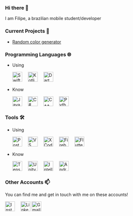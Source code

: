 ### Hi there 👋

I am Filipe, a brazilian mobile student/developer


### Current Projects 📱
<ul>
<li><a href="https://github.com/filipero/VIP_Training">Random color generator</a></li>
</ul>

### Programming Languages 🌐

- Using

    <a href="https://developer.apple.com/swift/">
    <img src="https://lh3.googleusercontent.com/proxy/ypjaZOQQAbmq2LpriKp6_Kw2NRFWZLED4vOcXXd05ZT8N5vObRaqlNZwq_nuK__RnlNStg6rJ-MeLp-pyyi-6F8jLjCMOA9MEqwRa7gQ7_nRVVCaFgs" alt="Swift" style="margin-right:15px;" title="Swift" width="32" height="32"></a>
    <a href="https://kotlinlang.org/">
    <img src="https://cdn.worldvectorlogo.com/logos/kotlin-1.svg" alt="Kotlin" style="margin-right:15px;" title="Kotlin" width="32" height="32"></a>
    <a href="https://dart.dev/">
    <img src="https://user-images.githubusercontent.com/26507463/53453892-49908900-3a04-11e9-9dce-77ed3d694326.png" alt="Dart" style="" title="Dart" width="32" height="32"></a>

- Know

    <a href="https://www.java.com/">
    <img src="https://image.flaticon.com/icons/png/512/226/226777.png" alt="Java" style="margin-right:15px;" title="Java" width="32" height="32"></a>
    <a href="https://docs.microsoft.com/en-us/dotnet/csharp/">
    <img src="https://www.freeiconspng.com/uploads/c-logo-icon-18.png" alt="C#" style="margin-right:15px;" title="C#" width="32" height="32"></a>
    <a href="http://www.cplusplus.com/">
    <img src="https://user-images.githubusercontent.com/42747200/46140125-da084900-c26d-11e8-8ea7-c45ae6306309.png" alt="C++" style="margin-right:15px;" title="C++" width="32" height="32"></a>
    <a href="https://www.python.org/">
    <img src="https://cdn3.iconfinder.com/data/icons/logos-and-brands-adobe/512/267_Python-512.png" alt="Python" style="" title="Python" width="32" height="32"></a>


### Tools 🛠️

- Using

    <a href="https://www.postman.com/">
    <img src="https://dashboard.snapcraft.io/site_media/appmedia/2018/11/logo-mark.png" alt="Postman" style="margin-right:15px;" title="Postman" width="32" height="32"></a>
    <a href="https://code.visualstudio.com/">
    <img src="https://upload.wikimedia.org/wikipedia/commons/thumb/9/9a/Visual_Studio_Code_1.35_icon.svg/1200px-Visual_Studio_Code_1.35_icon.svg.png" alt="VS Code" style="margin-right:15px;" title="VS Code" width="32" height="32"></a>
    <a href="https://developer.apple.com/xcode/">
    <img src="https://www.showmetech.com.br/wp-content/uploads//2013/01/xcode-icon.png" alt="XCode" style="margin-right:15px;" title="XCode" width="32" height="32"></a>
    <a href="https://firebase.google.com/">
    <img src="https://cdn4.iconfinder.com/data/icons/google-i-o-2016/512/google_firebase-2-512.png" alt="Firebase" style="margin-right:15px;" title="Firebase" width="32" height="32"></a>
    <a href="https://flutter.dev/">
    <img src="https://dashboard.snapcraft.io/site_media/appmedia/2020/03/app_icon_512.png" alt="Flutter" style="" title="Flutter" width="32" height="32"></a>



- Know

    <a href="https://www.tensorflow.org/">
    <img src="https://media-exp1.licdn.com/dms/image/C560BAQFHT0X1VDWbrw/company-logo_200_200/0?e=2159024400&v=beta&t=29_zq8h6oz_4JmQt6OWDF67NhFCcBDLFhGIbo3nDhVo" alt="Tensor Flow" style="margin-right:15px;" title="Tensor Flow" width="32" height="32"></a>
    <a href="https://unity.com/">
    <img src="https://icon-library.com/images/unity-icon/unity-icon-1.jpg" alt="Unity" style="margin-right:15px;" title="Unity" width="32" height="32"></a>
    <a href="https://www.jetbrains.com/idea/">
    <img src="https://upload.wikimedia.org/wikipedia/commons/thumb/d/d5/IntelliJ_IDEA_Logo.svg/1200px-IntelliJ_IDEA_Logo.svg.png" alt="IntelliJ IDEA" style="margin-right:15px;" title="IntelliJ IDEA" width="32" height="32"></a>
    <a href="https://developer.android.com/studio">
    <img src="https://upload.wikimedia.org/wikipedia/commons/thumb/8/8f/Breezeicons-apps-48-android-studio.svg/1200px-Breezeicons-apps-48-android-studio.svg.png" alt="Android Studio" style="" title="Android Studio" width="32" height="32"></a>



### Other Accounts 📫

You can find me and get in touch with me on these accounts!

<a href="https://www.instagram.com/filipe_rodrigues_/"><img src="https://pluspng.com/img-png/instagram-png-instagram-png-icon-1024.png" alt="Instagram" style="margin-right:15px;" title="Instagram" width="32" height="32"></a>
<a href="https://www.linkedin.com/in/filipe-ro/"><img src="https://lh3.googleusercontent.com/proxy/LNexqnlp5HMp8tVWEDsQvJGc9XQcGAKrMTgt87zTETGrkvONkla5477anIZj6jyGq5oGwHezZPmcASszp7Kc1W2sRSxCH5M6YhjoBW6d39Xcupe0694I5WztDNnl2T61czM" alt="LinkedIn" style="" title="LinkedIn" width="32" height="32"></a>
<a href="filipe.ro.ol@gmail.com"><img src="https://www.freepnglogos.com/uploads/logo-gmail-png/logo-gmail-png-gmail-icon-download-png-and-vector-1.png" alt="Gmail" style="" title="Gmail" width="32" height="32"></a>
